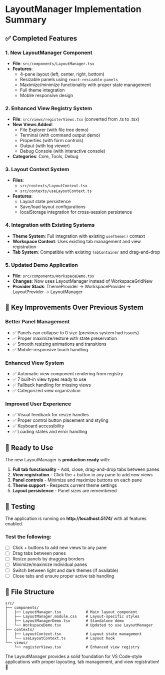 # LayoutManager Implementation Summary

## ✅ Completed Features

### 1. **New LayoutManager Component**
- **File**: `src/components/LayoutManager.tsx`
- **Features**: 
  - 4-pane layout (left, center, right, bottom)
  - Resizable panels using `react-resizable-panels`
  - Maximize/minimize functionality with proper state management
  - Full theme integration
  - Mobile responsive design

### 2. **Enhanced View Registry System**
- **File**: `src/views/registerViews.tsx` (converted from .ts to .tsx)
- **New Views Added**:
  - File Explorer (with file tree demo)
  - Terminal (with command output demo)  
  - Properties (with form controls)
  - Output (with log viewer)
  - Debug Console (with interactive console)
- **Categories**: Core, Tools, Debug

### 3. **Layout Context System**
- **Files**: 
  - `src/contexts/LayoutContext.tsx`
  - `src/contexts/useLayoutContext.ts`
- **Features**:
  - Layout state persistence
  - Save/load layout configurations
  - localStorage integration for cross-session persistence

### 4. **Integration with Existing Systems**
- **Theme System**: Full integration with existing `useTheme()` context
- **Workspace Context**: Uses existing tab management and view registration
- **Tab System**: Compatible with existing `TabContainer` and drag-and-drop

### 5. **Updated Demo Application**
- **File**: `src/components/WorkspaceDemo.tsx`
- **Changes**: Now uses LayoutManager instead of WorkspaceGridNew
- **Provider Stack**: ThemeProvider → WorkspaceProvider → LayoutProvider → LayoutManager

## 🎯 Key Improvements Over Previous System

### **Better Panel Management**
- ✅ Panels can collapse to 0 size (previous system had issues)
- ✅ Proper maximize/restore with state preservation  
- ✅ Smooth resizing animations and transitions
- ✅ Mobile-responsive touch handling

### **Enhanced View System**
- ✅ Automatic view component rendering from registry
- ✅ 7 built-in view types ready to use
- ✅ Fallback handling for missing views
- ✅ Categorized view organization

### **Improved User Experience**
- ✅ Visual feedback for resize handles
- ✅ Proper control button placement and styling
- ✅ Keyboard accessibility
- ✅ Loading states and error handling

## 🚀 Ready to Use

The new LayoutManager is **production ready** with:

1. **Full tab functionality** - Add, close, drag-and-drop tabs between panes
2. **View registration** - Click the + button in any pane to add new views
3. **Panel controls** - Minimize and maximize buttons on each pane
4. **Theme support** - Respects current theme settings
5. **Layout persistence** - Panel sizes are remembered

## 🧪 Testing

The application is running on **http://localhost:5174/** with all features enabled.

### Test the following:
- [ ] Click + buttons to add new views to any pane
- [ ] Drag tabs between panes
- [ ] Resize panels by dragging borders
- [ ] Minimize/maximize individual panes
- [ ] Switch between light and dark themes (if available)
- [ ] Close tabs and ensure proper active tab handling

## 📁 File Structure

```
src/
├── components/
│   ├── LayoutManager.tsx           # Main layout component
│   ├── LayoutManager.module.css    # Layout-specific styles
│   ├── LayoutManagerDemo.tsx       # Standalone demo
│   └── WorkspaceDemo.tsx           # Updated to use LayoutManager
├── contexts/
│   ├── LayoutContext.tsx           # Layout state management
│   └── useLayoutContext.ts         # Layout hook
└── views/
    └── registerViews.tsx           # Enhanced view registry
```

The LayoutManager provides a solid foundation for VS Code-style applications with proper layouting, tab management, and view registration! 🎉

